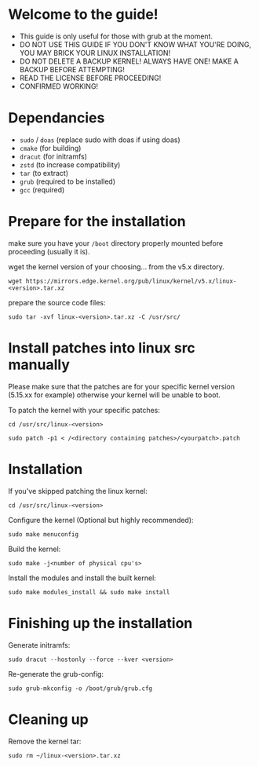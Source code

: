 # Welcome to the guide!

- This guide is only useful for those with grub at the moment.
- DO NOT USE THIS GUIDE IF YOU DON'T KNOW WHAT YOU'RE DOING, YOU MAY BRICK YOUR LINUX INSTALLATION!
- DO NOT DELETE A BACKUP KERNEL! ALWAYS HAVE ONE! MAKE A BACKUP BEFORE ATTEMPTING!
- READ THE LICENSE BEFORE PROCEEDING!
- CONFIRMED WORKING!

# Dependancies

- ```sudo``` / ```doas``` (replace sudo with doas if using doas)
- ```cmake``` (for building)
- ```dracut``` (for initramfs)
- ```zstd``` (to increase compatibility)
- ```tar``` (to extract)
- ```grub``` (required to be installed)
- ```gcc``` (required)

# Prepare for the installation

make sure you have your ```/boot``` directory properly mounted before proceeding (usually it is).

wget the kernel version of your choosing... from the v5.x directory.

```
wget https://mirrors.edge.kernel.org/pub/linux/kernel/v5.x/linux-<version>.tar.xz
```

prepare the source code files:

```
sudo tar -xvf linux-<version>.tar.xz -C /usr/src/
```

# Install patches into linux src manually

Please make sure that the patches are for your specific kernel version (5.15.xx for example) otherwise your kernel will be unable to boot.

To patch the kernel with your specific patches:

```
cd /usr/src/linux-<version>
```

```
sudo patch -p1 < /<directory containing patches>/<yourpatch>.patch
```

# Installation

If you've skipped patching the linux kernel:
```
cd /usr/src/linux-<version>
```

Configure the kernel (Optional but highly recommended):
```
sudo make menuconfig
```

Build the kernel:
```
sudo make -j<number of physical cpu's>
```

Install the modules and install the built kernel:
```
sudo make modules_install && sudo make install
```

# Finishing up the installation

Generate initramfs:
```
sudo dracut --hostonly --force --kver <version>
```

Re-generate the grub-config:
```
sudo grub-mkconfig -o /boot/grub/grub.cfg
```

# Cleaning up

Remove the kernel tar:
```
sudo rm ~/linux-<version>.tar.xz
```
